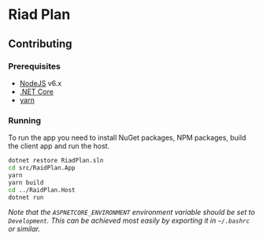 # Riad Plan

## Contributing

### Prerequisites

- [NodeJS](https://nodejs.org/en/) v6.x
- [.NET Core](https://www.microsoft.com/net/download)
- [yarn](https://yarnpkg.com/lang/en/)

### Running

To run the app you need to install NuGet packages, NPM packages, build the client app and run the host.

```sh
dotnet restore RiadPlan.sln
cd src/RaidPlan.App
yarn
yarn build
cd ../RaidPlan.Host
dotnet run
```

_Note that the `ASPNETCORE_ENVIRONMENT` environment variable should be set to `Development`. This can be achieved most easily by exporting it in `~/.bashrc` or similar._
